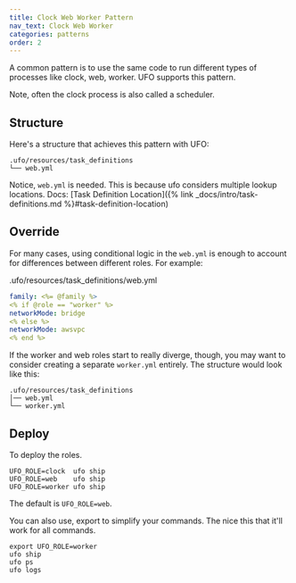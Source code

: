 ```yaml
---
title: Clock Web Worker Pattern
nav_text: Clock Web Worker
categories: patterns
order: 2
---
```


A common pattern is to use the same code to run different types of processes like clock, web, worker. UFO supports this pattern.

Note, often the clock process is also called a scheduler.

## Structure

Here's a structure that achieves this pattern with UFO:

    .ufo/resources/task_definitions
    └── web.yml

Notice, `web.yml` is needed. This is because ufo considers multiple lookup locations. Docs: [Task Definition Location]({% link _docs/intro/task-definitions.md %}#task-definition-location)

## Override

For many cases, using conditional logic in the `web.yml` is enough to account for differences between different roles. For example:

.ufo/resources/task_definitions/web.yml

```yaml
family: <%= @family %>
<% if @role == "worker" %>
networkMode: bridge
<% else %>
networkMode: awsvpc
<% end %>
```

If the worker and web roles start to really diverge, though, you may want to consider creating a separate `worker.yml` entirely. The structure would look like this:

    .ufo/resources/task_definitions
    │── web.yml
    └── worker.yml

## Deploy

To deploy the roles.

    UFO_ROLE=clock  ufo ship
    UFO_ROLE=web    ufo ship
    UFO_ROLE=worker ufo ship

The default is `UFO_ROLE=web`.

You can also use, export to simplify your commands. The nice this that it'll work for all commands.

    export UFO_ROLE=worker
    ufo ship
    ufo ps
    ufo logs
